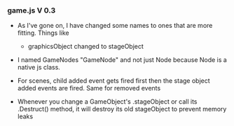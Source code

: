 
### game.js V 0.3

- As I've gone on, I have changed some names to ones that are more fitting. Things like
  - graphicsObject changed to stageObject

- I named GameNodes "GameNode" and not just Node because Node is a native js class.

- For scenes, child added event gets fired first then the stage object added events are fired. Same for removed events

- Whenever you change a GameObject's .stageObject or call its .Destruct() method, it will destroy its old stageObject to prevent memory leaks 
